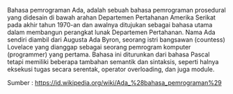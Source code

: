 Bahasa pemrograman Ada, adalah sebuah bahasa pemrograman prosedural yang didesain di bawah arahan Departemen Pertahanan Amerika Serikat pada akhir tahun 1970-an dan awalnya ditujukan sebagai bahasa utama dalam membangun perangkat lunak Departemen Pertahanan. Nama Ada sendiri diambil dari Augusta Ada Byron, seorang istri bangsawan (countess) Lovelace yang dianggap sebagai seorang pemrogram komputer (programmer) yang pertama. Bahasa ini diturunkan dari bahasa Pascal tetapi memiliki beberapa tambahan semantik dan sintaksis, seperti halnya eksekusi tugas secara serentak, operator overloading, dan juga module.

Sumber : https://id.wikipedia.org/wiki/Ada_%28bahasa_pemrograman%29